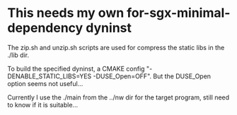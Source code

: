 # This needs my own for-sgx-minimal-dependency dyninst

The zip.sh and unzip.sh scripts are used for compress the static libs in the ./lib dir.

To build the specified dyninst, a CMAKE config "-DENABLE_STATIC_LIBS=YES -DUSE_Open=OFF". But the DUSE_Open option seems not useful...

Currently I use the ./main from the ../nw dir for the target program, still need to know if it is suitable...
